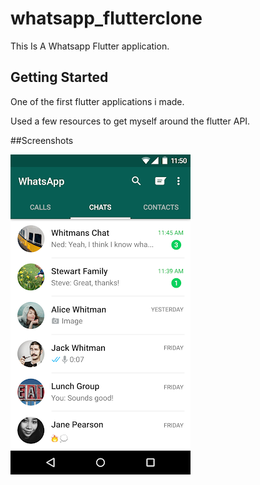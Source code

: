 # whatsapp_flutterclone

This Is A Whatsapp Flutter application.

## Getting Started

One of the first flutter applications i made.

Used a few resources to get myself around the flutter API.

##Screenshots

![](lib/screenshots/whatsapp.png)
